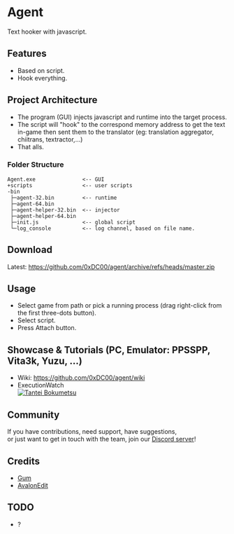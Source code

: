 # Agent
Text hooker with javascript.

## Features
- Based on script.
- Hook everything.

## Project Architecture
- The program (GUI) injects javascript and runtime into the target process.
- The script will "hook" to the correspond memory address to get the text in-game
then sent them to the translator (eg: translation aggregator, chiitrans, textractor,...)
- That alls.

### Folder Structure
```
Agent.exe               <-- GUI
+scripts                <-- user scripts
-bin
 ├─agent-32.bin         <-- runtime
 ├─agent-64.bin
 ├─agent-helper-32.bin  <-- injector
 ├─agent-helper-64.bin
 ├─init.js              <-- global script
 └─log_console          <-- log channel, based on file name.
```

## Download
Latest: <https://github.com/0xDC00/agent/archive/refs/heads/master.zip>

## Usage
- Select game from path or pick a running process (drag right-click from the first three-dots button).
- Select script.
- Press Attach button.

## Showcase & Tutorials (PC, Emulator: PPSSPP, Vita3k, Yuzu, ...)
- Wiki: https://github.com/0xDC00/agent/wiki
- ExecutionWatch\
  [![Tantei Bokumetsu](https://img.youtube.com/vi/bFuD9Fb1zKM/1.jpg)](https://youtu.be/bFuD9Fb1zKM?list=PLTZXVVG9AT6TATy_7ey3jUkE0g35t3xtk)

## Community
If you have contributions, need support, have suggestions,\
or just want to get in touch with the team, join our [Discord server](https://discord.gg/cdmSkXR7j8)!


## Credits
- [Gum](https://github.com/frida/frida-gum)
- [AvalonEdit](https://github.com/icsharpcode/AvalonEdit)

## TODO
- ?